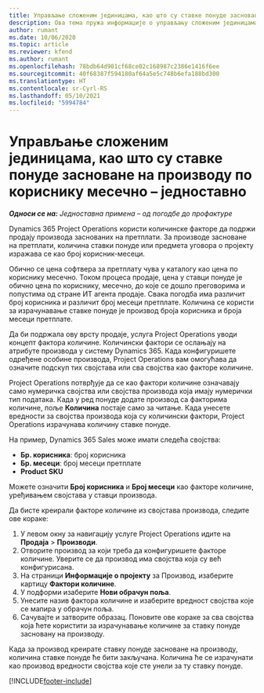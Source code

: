 ```yaml
---
title: Управљање сложеним јединицама, као што су ставке понуде засноване на производу по кориснику месечно – једноставно
description: Ова тема пружа информације о управљању сложеним јединицама за ставке понуде засноване на производу.
author: rumant
ms.date: 10/06/2020
ms.topic: article
ms.reviewer: kfend
ms.author: rumant
ms.openlocfilehash: 78bdb64d901cf68ce02c168987c2386e1416f6ee
ms.sourcegitcommit: 40f68387f594180af64a5e5c748b6efa188bd300
ms.translationtype: HT
ms.contentlocale: sr-Cyrl-RS
ms.lasthandoff: 05/10/2021
ms.locfileid: "5994784"
---
```

# <a name="managing-complex-units-such-as-per-user-per-month-for-product-based-quote-lines---lite"></a>Управљање сложеним јединицама, као што су ставке понуде засноване на производу по кориснику месечно – једноставно

_**Односи се на:** Једноставна примена – од погодбе до профактуре_

Dynamics 365 Project Operations користи количинске факторе да подржи продају производа заснованих на претплати. За производе засноване на претплати, количина ставки понуде или предмета уговора о пројекту изражава се као број корисник-месеци.

Обично се цена софтвера за претплату чува у каталогу као цена по кориснику месечно. Током процеса продаје, цена у ставци понуде је обично цена по кориснику, месечно, до које се дошло преговорима и попустима од стране ИТ агента продаје. Свака погодба има различит број корисника и различит број месеци претплате. Количина се користи за израчунавање ставке понуде је производ броја корисника и броја месеци претплате.

Да би подржала ову врсту продаје, услуга Project Operations уводи концепт фактора количине. Количински фактори се ослањају на атрибуте производа у систему Dynamics 365. Када конфигуришете одређене особине производа, Project Operations вам омогућава да означите подскуп тих својстава или сва својства као факторе количине.

Project Operations потврђује да се као фактори количине означавају само нумеричка својства или својства производа која имају нумерички тип података. Када у ред понуде додате производ са факторима количине, поље **Количина** постаје само за читање. Када унесете вредности за својства производа која су количински фактори, Project Operations израчунава количину ставке понуде.

На пример, Dynamics 365 Sales може имати следећа својства:

- **Бр. корисника**: број корисника
- **Бр. месеци**: број месеци претплате
- **Product SKU**

Можете означити **Број корисника** и **Број месеци** као факторе количине, уређивањем својстава у ставци производа.

Да бисте креирали факторе количине из својстава производа, следите ове кораке:

1. У левом окну за навигацију услуге Project Operations идите на **Продаја** > **Производи**.
2. Отворите производ за који треба да конфигуришете факторе количине. Уверите се да производ има својства која су већ конфигурисана.
3. На страници **Информације о пројекту** за Производ, изаберите картицу **Фактори количине**.
4. У подформи изаберите **Нови обрачун поља**.
5. Унесите назив фактора количине и изаберите вредност својства које се мапира у обрачун поља.
6. Сачувајте и затворите образац. Поновите ове кораке за сва својства која ћете користити за израчунавање количине за ставку понуде засновану на производу.

Када за производ креирате ставку понуде засноване на производу, количина ставке понуде ће бити закључана. Количина ће се израчунати као производ вредности својства које сте унели за ту ставку понуде.


[!INCLUDE[footer-include](../../includes/footer-banner.md)]